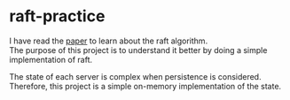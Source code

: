 # raft-practice

I have read the [paper](https://raft.github.io/raft.pdf) to learn about the raft algorithm.  
The purpose of this project is to understand it better by doing a simple implementation of raft.

The state of each server is complex when persistence is considered.   
Therefore, this project is a simple on-memory implementation of the state.

